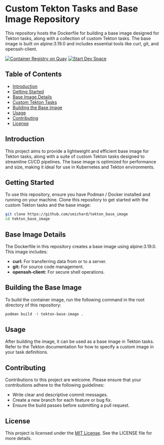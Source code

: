 # Custom Tekton Tasks and Base Image Repository

This repository hosts the Dockerfile for building a base image designed for Tekton tasks, along with a collection of custom Tekton tasks. The base image is built on alpine:3.19.0 and includes essential tools like curl, git, and openssh-client.

[![Container Registry on Quay](https://img.shields.io/badge/Quay-Container_Registry-ee0000 "Container Registry on Quay")](https://quay.io/repository/michard/tekton_base_image)
[![Start Dev Space](https://www.eclipse.org/che/contribute.svg)](https://devspaces.apps.ocp.michard.cc#https://github.com/smichard/tekton_base_image)

## Table of Contents
- [Introduction](#introduction)
- [Getting Started](#getting-started)
- [Base Image Details](#base-image-details)
- [Custom Tekton Tasks](#custom-tekton-tasks)
- [Building the Base Image](#building-the-base-image)
- [Usage](#usage)
- [Contributing](#contributing)
- [License](#license)

## Introduction

This project aims to provide a lightweight and efficient base image for Tekton tasks, along with a suite of custom Tekton tasks designed to streamline CI/CD pipelines. The base image is optimized for performance and size, making it ideal for use in Kubernetes and Tekton environments.

## Getting Started

To use this repository, ensure you have Podman / Docker installed and running on your machine. Clone this repository to get started with the custom Tekton tasks and the base image:

```bash
git clone https://github.com/smichard/tekton_base_image
cd tekton_base_image
```

## Base Image Details

The Dockerfile in this repository creates a base image using alpine:3.19.0. This image includes:

- **curl:** For transferring data from or to a server.
- **git:** For source code management.
- **openssh-client:** For secure shell operations.


## Building the Base Image

To build the container image, run the following command in the root directory of this repository:

```bash
podman build -t tekton-base-image .
```

## Usage

After building the image, it can be used as a base image in Tekton tasks. Refer to the Tekton documentation for how to specify a custom image in your task definitions.

## Contributing
Contributions to this project are welcome. Please ensure that your contributions adhere to the following guidelines:

- Write clear and descriptive commit messages.
- Create a new branch for each feature or bug fix.
- Ensure the build passes before submitting a pull request.

## License

This project is licensed under the [MIT License](./LICENSE). See the LICENSE file for more details.
